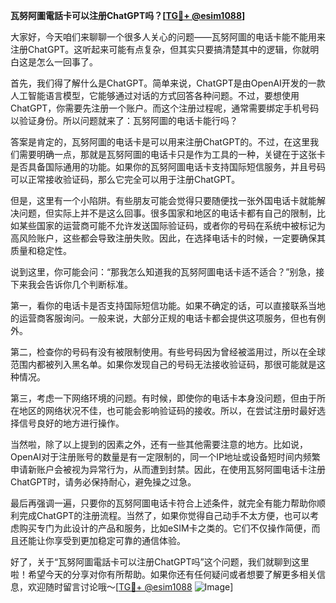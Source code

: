 **瓦努阿圖電話卡可以注册ChatGPT吗？[[TG💪+ @esim1088](https://t.me/s/esim1088)]**

大家好，今天咱们来聊聊一个很多人关心的问题——瓦努阿圖的电话卡能不能用来注册ChatGPT。这听起来可能有点复杂，但其实只要搞清楚其中的逻辑，你就明白这是怎么一回事了。

首先，我们得了解什么是ChatGPT。简单来说，ChatGPT是由OpenAI开发的一款人工智能语言模型，它能够通过对话的方式回答各种问题。不过，要想使用ChatGPT，你需要先注册一个账户。而这个注册过程呢，通常需要绑定手机号码以验证身份。所以问题就来了：瓦努阿圖的电话卡能行吗？

答案是肯定的，瓦努阿圖的电话卡是可以用来注册ChatGPT的。不过，在这里我们需要明确一点，那就是瓦努阿圖的电话卡只是作为工具的一种，关键在于这张卡是否具备国际通用的功能。如果你的瓦努阿圖电话卡支持国际短信服务，并且号码可以正常接收验证码，那么它完全可以用于注册ChatGPT。

但是，这里有一个小陷阱。有些朋友可能会觉得只要随便找一张外国电话卡就能解决问题，但实际上并不是这么回事。很多国家和地区的电话卡都有自己的限制，比如某些国家的运营商可能不允许发送国际验证码，或者你的号码在系统中被标记为高风险账户，这些都会导致注册失败。因此，在选择电话卡的时候，一定要确保其质量和稳定性。

说到这里，你可能会问：“那我怎么知道我的瓦努阿圖电话卡适不适合？”别急，接下来我会告诉你几个判断标准。

第一，看你的电话卡是否支持国际短信功能。如果不确定的话，可以直接联系当地的运营商客服询问。一般来说，大部分正规的电话卡都会提供这项服务，但也有例外。

第二，检查你的号码有没有被限制使用。有些号码因为曾经被滥用过，所以在全球范围内都被列入黑名单。如果你发现自己的号码无法接收验证码，那很可能就是这种情况。

第三，考虑一下网络环境的问题。有时候，即使你的电话卡本身没问题，但由于所在地区的网络状况不佳，也可能会影响验证码的接收。所以，在尝试注册时最好选择信号良好的地方进行操作。

当然啦，除了以上提到的因素之外，还有一些其他需要注意的地方。比如说，OpenAI对于注册账号的数量是有一定限制的，同一个IP地址或设备短时间内频繁申请新账户会被视为异常行为，从而遭到封禁。因此，在使用瓦努阿圖电话卡注册ChatGPT时，请务必保持耐心，避免操之过急。

最后再强调一遍，只要你的瓦努阿圖电话卡符合上述条件，就完全有能力帮助你顺利完成ChatGPT的注册流程。当然了，如果你觉得自己动手不太方便，也可以考虑购买专门为此设计的产品和服务，比如eSIM卡之类的。它们不仅操作简便，而且还能让你享受到更加稳定可靠的通信体验。

好了，关于“瓦努阿圖電話卡可以注册ChatGPT吗”这个问题，我们就聊到这里啦！希望今天的分享对你有所帮助。如果你还有任何疑问或者想要了解更多相关信息，欢迎随时留言讨论哦～[[TG💪+ @esim1088](https://t.me/s/esim1088) ![Image](https://i.postimg.cc/4NQfJmqS/Snipaste-2025-05-13-00-14-12.png)]